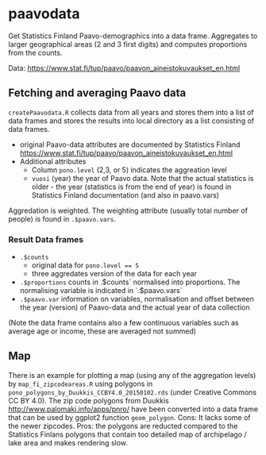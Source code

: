 # paavodata
Get Statistics Finland Paavo-demographics into a data frame. Aggregates to larger geographical areas (2 and 3 first digits) and computes proportions from the counts.

Data: https://www.stat.fi/tup/paavo/paavon_aineistokuvaukset_en.html

## Fetching and averaging Paavo data

`createPaavodata.R` collects data from all years and stores them into a list of data frames and stores the 
results into local directory as a list consisting of data frames. 



  - original Paavo-data attributes are documented by Statistics Finland https://www.stat.fi/tup/paavo/paavon_aineistokuvaukset_en.html
  - Additional attributes
    - Column `pono.level` (2,3, or 5) indicates the aggreation level
    -  `vuosi` (year) the year of Paavo data. Note that the actual statistics is older - the year (statistics is from the end of year) is found in Statistics Finland documentation (and also in paavo.vars)

Aggredation is weighted. The weighting attribute (usually total number of people) is found in `.$paavo.vars`.

### Result Data frames

 - `.$counts`
   - original data for `pono.level == 5`
   - three aggredates version of the data for each year
 - `.$proportions` counts in .$counts` normalised into proportions. The normalising variable is indicated in `.$paavo.vars`  
 - `.$paavo.var` information on variables, normalisation and offset between the year (version) of Paavo-data and the actual year of data collection

(Note the data frame contains also a few continuous variables such as average age or income, these are averaged not summed)

## Map

There is an example for plotting a map (using any of the aggregation levels) by `map_fi_zipcodeareas.R` using polygons in `pono_polygons_by_Duukkis_CCBY4.0_20150102.rds` (under Creative Commons CC BY 4.0). The zip code polygons from Duukkis http://www.palomaki.info/apps/pnro/ have been converted into a data frame that can be used by ggplot2 function `geom_polygon`. Cons: It lacks some of the newer zipcodes. Pros: the polygons are  reducted compared to the Statistics Finlans polygons that contain too detailed map of archipelago / lake area and makes rendering slow. 


